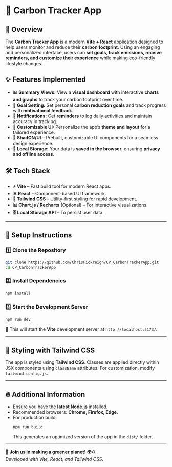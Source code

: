 # 🌱 Carbon Tracker App

## 🚀 Overview

The **Carbon Tracker App** is a modern **Vite + React** application designed to help users monitor and reduce their **carbon footprint**. Using an engaging and personalized interface, users can **set goals, track emissions, receive reminders, and customize their experience** while making eco-friendly lifestyle changes.

## ✨ Features Implemented

- **📊 Summary Views:** View a **visual dashboard** with interactive **charts and graphs** to track your carbon footprint over time.
- **🎯 Goal Setting:** Set personal **carbon reduction goals** and track progress with **motivational feedback**.
- **🔔 Notifications:** Get **reminders** to log daily activities and maintain accuracy in tracking.
- **🎨 Customizable UI:** Personalize the app’s **theme and layout** for a tailored experience.
- **🧩 ShadCN/UI** – Prebuilt, customizable UI components for a seamless design experience.
- **💾 Local Storage:** Your data is **saved in the browser**, ensuring **privacy and offline access**.

## 🛠️ Tech Stack

- **⚡ Vite** – Fast build tool for modern React apps.
- **⚛️ React** – Component-based UI framework.
- **🎨 Tailwind CSS** – Utility-first styling for rapid development.
- **📊 Chart.js / Recharts** (Optional) – For interactive visualizations.
- **🗄️ Local Storage API** – To persist user data.

---

## 🚀 **Setup Instructions**

### **1️⃣ Clone the Repository**
```sh
git clone https://github.com/ChrisPickreign/CP_CarbonTrackerApp.git
cd CP_CarbonTrackerApp
```

### **2️⃣ Install Dependencies**
```sh
npm install
```

### **3️⃣ Start the Development Server**
```sh
npm run dev
```
🚀 This will start the **Vite** development server at `http://localhost:5173/`.

---

## 🎨 **Styling with Tailwind CSS**
The app is styled using **Tailwind CSS**. Classes are applied directly within JSX components using `className` attributes. For customization, modify `tailwind.config.js`.

---

## 🔥 **Additional Information**
- Ensure you have the **latest Node.js** installed.
- Recommended browsers: **Chrome, Firefox, Edge**.
- For production build:  
  ```sh
  npm run build
  ```
  This generates an optimized version of the app in the `dist/` folder.

---

💚 **Join us in making a greener planet!** 🌍♻️  
*Developed with Vite, React, and Tailwind CSS.*
